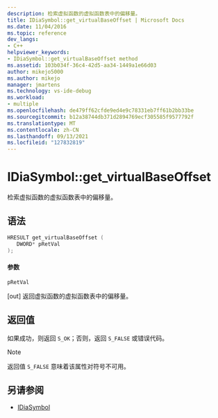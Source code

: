 ```yaml
---
description: 检索虚拟函数的虚拟函数表中的偏移量。
title: IDiaSymbol::get_virtualBaseOffset | Microsoft Docs
ms.date: 11/04/2016
ms.topic: reference
dev_langs:
- C++
helpviewer_keywords:
- IDiaSymbol::get_virtualBaseOffset method
ms.assetid: 103b034f-36c4-42d5-aa34-1449a1e66d03
author: mikejo5000
ms.author: mikejo
manager: jmartens
ms.technology: vs-ide-debug
ms.workload:
- multiple
ms.openlocfilehash: de479ff62cfde9ed4e9c78331eb7ff61b2bb33be
ms.sourcegitcommit: b12a38744db371d2894769ecf305585f9577792f
ms.translationtype: MT
ms.contentlocale: zh-CN
ms.lasthandoff: 09/13/2021
ms.locfileid: "127832819"
---
```

# <a name="idiasymbolget_virtualbaseoffset"></a>IDiaSymbol::get_virtualBaseOffset
检索虚拟函数的虚拟函数表中的偏移量。

## <a name="syntax"></a>语法

```C++
HRESULT get_virtualBaseOffset ( 
   DWORD* pRetVal
);
```

#### <a name="parameters"></a>参数
 `pRetVal`

[out] 返回虚拟函数的虚拟函数表中的偏移量。

## <a name="return-value"></a>返回值
 如果成功，则返回 `S_OK`；否则，返回 `S_FALSE` 或错误代码。

> [!NOTE]
> 返回值 `S_FALSE` 意味着该属性对符号不可用。

## <a name="see-also"></a>另请参阅
- [IDiaSymbol](../../debugger/debug-interface-access/idiasymbol.md)
